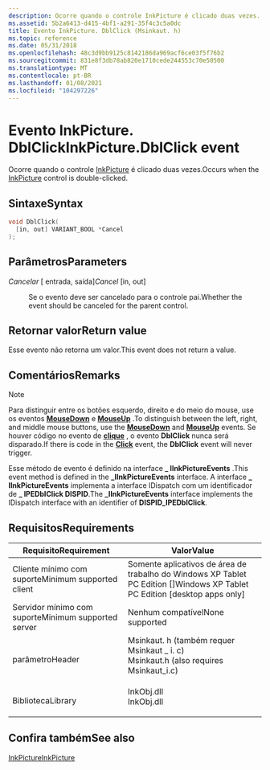 ```yaml
---
description: Ocorre quando o controle InkPicture é clicado duas vezes.
ms.assetid: 5b2a6413-d415-4bf1-a291-35f4c3c5a0dc
title: Evento InkPicture. DblClick (Msinkaut. h)
ms.topic: reference
ms.date: 05/31/2018
ms.openlocfilehash: 48c3d9bb9125c8142186da969acf6ce03f5f76b2
ms.sourcegitcommit: 831e8f3db78ab820e1710cede244553c70e50500
ms.translationtype: MT
ms.contentlocale: pt-BR
ms.lasthandoff: 01/08/2021
ms.locfileid: "104297226"
---
```

# <a name="inkpicturedblclick-event"></a><span data-ttu-id="f4e47-103">Evento InkPicture. DblClick</span><span class="sxs-lookup"><span data-stu-id="f4e47-103">InkPicture.DblClick event</span></span>

<span data-ttu-id="f4e47-104">Ocorre quando o controle [InkPicture](inkpicture-control-reference.md) é clicado duas vezes.</span><span class="sxs-lookup"><span data-stu-id="f4e47-104">Occurs when the [InkPicture](inkpicture-control-reference.md) control is double-clicked.</span></span>

## <a name="syntax"></a><span data-ttu-id="f4e47-105">Sintaxe</span><span class="sxs-lookup"><span data-stu-id="f4e47-105">Syntax</span></span>


```C++
void DblClick(
  [in, out] VARIANT_BOOL *Cancel
);
```



## <a name="parameters"></a><span data-ttu-id="f4e47-106">Parâmetros</span><span class="sxs-lookup"><span data-stu-id="f4e47-106">Parameters</span></span>

<dl> <dt>

<span data-ttu-id="f4e47-107">*Cancelar* \[ entrada, saída\]</span><span class="sxs-lookup"><span data-stu-id="f4e47-107">*Cancel* \[in, out\]</span></span>
</dt> <dd>

<span data-ttu-id="f4e47-108">Se o evento deve ser cancelado para o controle pai.</span><span class="sxs-lookup"><span data-stu-id="f4e47-108">Whether the event should be canceled for the parent control.</span></span>

</dd> </dl>

## <a name="return-value"></a><span data-ttu-id="f4e47-109">Retornar valor</span><span class="sxs-lookup"><span data-stu-id="f4e47-109">Return value</span></span>

<span data-ttu-id="f4e47-110">Esse evento não retorna um valor.</span><span class="sxs-lookup"><span data-stu-id="f4e47-110">This event does not return a value.</span></span>

## <a name="remarks"></a><span data-ttu-id="f4e47-111">Comentários</span><span class="sxs-lookup"><span data-stu-id="f4e47-111">Remarks</span></span>

> [!Note]  
> <span data-ttu-id="f4e47-112">Para distinguir entre os botões esquerdo, direito e do meio do mouse, use os eventos [**MouseDown**](inkpicture-mousedown.md) e [**MouseUp**](inkpicture-mouseup.md) .</span><span class="sxs-lookup"><span data-stu-id="f4e47-112">To distinguish between the left, right, and middle mouse buttons, use the [**MouseDown**](inkpicture-mousedown.md) and [**MouseUp**](inkpicture-mouseup.md) events.</span></span> <span data-ttu-id="f4e47-113">Se houver código no evento de [**clique**](inkpicture-click.md) , o evento **DblClick** nunca será disparado.</span><span class="sxs-lookup"><span data-stu-id="f4e47-113">If there is code in the [**Click**](inkpicture-click.md) event, the **DblClick** event will never trigger.</span></span>

 

<span data-ttu-id="f4e47-114">Esse método de evento é definido na interface **\_ IInkPictureEvents** .</span><span class="sxs-lookup"><span data-stu-id="f4e47-114">This event method is defined in the **\_IInkPictureEvents** interface.</span></span> <span data-ttu-id="f4e47-115">A interface **\_ IInkPictureEvents** implementa a interface IDispatch com um identificador de **\_ IPEDblClick DISPID**.</span><span class="sxs-lookup"><span data-stu-id="f4e47-115">The **\_IInkPictureEvents** interface implements the IDispatch interface with an identifier of **DISPID\_IPEDblClick**.</span></span>

## <a name="requirements"></a><span data-ttu-id="f4e47-116">Requisitos</span><span class="sxs-lookup"><span data-stu-id="f4e47-116">Requirements</span></span>



| <span data-ttu-id="f4e47-117">Requisito</span><span class="sxs-lookup"><span data-stu-id="f4e47-117">Requirement</span></span> | <span data-ttu-id="f4e47-118">Valor</span><span class="sxs-lookup"><span data-stu-id="f4e47-118">Value</span></span> |
|-------------------------------------|---------------------------------------------------------------------------------------------------------------------|
| <span data-ttu-id="f4e47-119">Cliente mínimo com suporte</span><span class="sxs-lookup"><span data-stu-id="f4e47-119">Minimum supported client</span></span><br/> | <span data-ttu-id="f4e47-120">Somente aplicativos de área de trabalho do Windows XP Tablet PC Edition \[\]</span><span class="sxs-lookup"><span data-stu-id="f4e47-120">Windows XP Tablet PC Edition \[desktop apps only\]</span></span><br/>                                                       |
| <span data-ttu-id="f4e47-121">Servidor mínimo com suporte</span><span class="sxs-lookup"><span data-stu-id="f4e47-121">Minimum supported server</span></span><br/> | <span data-ttu-id="f4e47-122">Nenhum compatível</span><span class="sxs-lookup"><span data-stu-id="f4e47-122">None supported</span></span><br/>                                                                                           |
| <span data-ttu-id="f4e47-123">parâmetro</span><span class="sxs-lookup"><span data-stu-id="f4e47-123">Header</span></span><br/>                   | <dl> <span data-ttu-id="f4e47-124"><dt>Msinkaut. h (também requer Msinkaut \_ i. c)</dt></span><span class="sxs-lookup"><span data-stu-id="f4e47-124"><dt>Msinkaut.h (also requires Msinkaut\_i.c)</dt></span></span> </dl> |
| <span data-ttu-id="f4e47-125">Biblioteca</span><span class="sxs-lookup"><span data-stu-id="f4e47-125">Library</span></span><br/>                  | <dl> <span data-ttu-id="f4e47-126"><dt>InkObj.dll</dt></span><span class="sxs-lookup"><span data-stu-id="f4e47-126"><dt>InkObj.dll</dt></span></span> </dl>                               |



## <a name="see-also"></a><span data-ttu-id="f4e47-127">Confira também</span><span class="sxs-lookup"><span data-stu-id="f4e47-127">See also</span></span>

<dl> <dt>

[<span data-ttu-id="f4e47-128">InkPicture</span><span class="sxs-lookup"><span data-stu-id="f4e47-128">InkPicture</span></span>](inkpicture-control-reference.md)
</dt> </dl>

 

 




